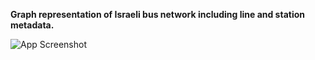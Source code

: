**Graph representation of Israeli bus network including line and station metadata.**

![App Screenshot](https://i.imgur.com/oA4mLXn.png)

